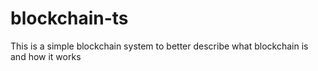 # blockchain-ts
This is a simple blockchain system to better describe what blockchain is and how it works
